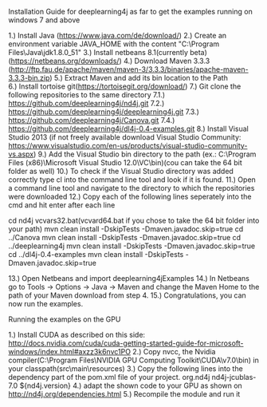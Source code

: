 

Installation Guide for deeplearning4j as far to get the examples running on windows 7 and above

1.)  Install Java (https://www.java.com/de/download/)
2.)  Create an environment variable JAVA_HOME with the content "C:\Program Files\Java\jdk1.8.0_51"
3.)  Install netbeans 8.1(currently beta) (https://netbeans.org/downloads/)
4.)  Download Maven 3.3.3 (http://ftp.fau.de/apache/maven/maven-3/3.3.3/binaries/apache-maven-3.3.3-bin.zip)
5.)  Extract Maven and add its bin location to the Path          
6.)  Install tortoise git(https://tortoisegit.org/download/)
7.)  Git clone the following repositories to the same directory
	7.1.)  https://github.com/deeplearning4j/nd4j.git
	7.2.)  https://github.com/deeplearning4j/deeplearning4j.git
	7.3.)  https://github.com/deeplearning4j/Canova.git
	7.4.)  https://github.com/deeplearning4j/dl4j-0.4-examples.git
8.)  Install Visual Studio 2013 (if not freely available download Visual Studio Community:  https://www.visualstudio.com/en-us/products/visual-studio-community-vs.aspx)
9.)  Add the Visual Studio bin directory to the path (ex.: C:\Program Files (x86)\Microsoft Visual Studio 12.0\VC\bin)(cou can take the 64 bit folder as well)
10.) To check if the Visual Studio directory was added correctly type cl into the command line tool and look if it is found.
11.) Open a command line tool and navigate to the directory to which the repositories were downloaded
12.) Copy each of the following lines seperately into the cmd and hit enter after each line

cd nd4j
vcvars32.bat(vcvard64.bat if you chose to take the 64 bit folder into your path)
mvn clean install -DskipTests -Dmaven.javadoc.skip=true	
cd ../Canova
mvn clean install -DskipTests -Dmaven.javadoc.skip=true
cd ../deeplearning4j
mvn clean install -DskipTests -Dmaven.javadoc.skip=true
cd ../dl4j-0.4-examples
mvn clean install -DskipTests -Dmaven.javadoc.skip=true

13.) Open Netbeans and import deeplearning4jExamples
14.) In Netbeans go to Tools -> Options -> Java -> Maven and change the Maven Home to the path of your Maven download from step 4.
15.) Congratulations, you can now run the examples.


Running the examples on the GPU

1.) Install CUDA as described on this side: http://docs.nvidia.com/cuda/cuda-getting-started-guide-for-microsoft-windows/index.html#axzz3k6nvc1PO
2.) Copy nvcc, the Nvidia compiler(C:\Program Files\NVIDIA GPU Computing Toolkit\CUDA\v7.0\bin) in your classpath(src\main\resources)
3.) Copy the following lines into the dependency part of the pom.xml file of your project.
    <dependency>
     <groupId>org.nd4j</groupId>
     <artifactId>nd4j-jcublas-7.0</artifactId>
     <version>${nd4j.version}</version>
    </dependency>
4.) adapt the shown code to your GPU as shown on http://nd4j.org/dependencies.html
5.) Recompile the module and run it
